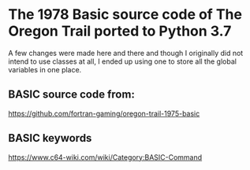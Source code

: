 # The 1978 Basic source code of The Oregon Trail ported to Python 3.7

A few changes were made here and there and though I originally did not intend to use classes at all, I ended up using one to store all the global variables in one place.

## BASIC source code from:
https://github.com/fortran-gaming/oregon-trail-1975-basic

## BASIC keywords
https://www.c64-wiki.com/wiki/Category:BASIC-Command